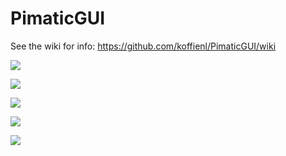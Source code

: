 # PimaticGUI

See the wiki for info: https://github.com/koffienl/PimaticGUI/wiki

![](https://github.com/koffienl/PimaticGUI/raw/master/screenshots/pimatic-gui-huis.PNG "")

![](https://github.com/koffienl/PimaticGUI/raw/master/screenshots/pimatic-gui-metro.PNG "")

![](https://github.com/koffienl/PimaticGUI/raw/master/screenshots/pimatic-gui-metro2.PNG "")

![](https://github.com/koffienl/PimaticGUI/raw/master/screenshots/pimatic-gui-nest.PNG "")

![](https://github.com/koffienl/PimaticGUI/raw/master/screenshots/pimatic-gui-log.PNG "")
